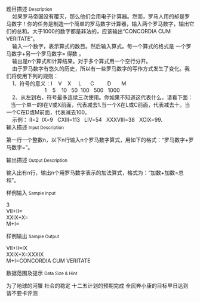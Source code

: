 <div class="panel panel-default">
<div class="area-title">
<span>
题目描述
<small>Description</small>
</span></div>
<div class="panel-body">

<div>    如果罗马帝国没有覆灭，那么他们会用电子计算器。然而，罗马人用的却是罗马数字！你的任务是制造一个简单的罗马数字计算器，输入两个罗马数字，输出它们的总和。大于1000的数字都是非法的，应该输出“CONCORDIA CUM VERITATE”。</div>
<div>    输入一个数字，表示算式的数目。然后输入算式。每一个算式的格式是 一个罗马数字+另一个罗马数字= 得数 。</div>
<div>    输出是n个算式和计算结果。对于多个算式用一个空行分开。</div>
<div>    由于罗马数字有悠久的历史，所以有一些罗马数字的写作方式发生了变化。我们将使用下列的规则：</div>
<div>    1、符号的意义：I    V    X     L      C         D       M</div>
<div>                          1    5    10   50  100   500   1000</div>
<div>    2、从左到右，符号最多连续三次使用。你如果不知道这代表什么，请看下面：</div>
<div>   当一个单一的I在V或X前面，代表减去1.当一个X在L或C前面，代表减去十。当一个C在D或M前面，代表减去100。</div>
<div>    示例： II=2  IX=9   CXIII=113   LIV=54   XXXVIII=38   XCIX=99.</div>

</div>
</div>

<div class="panel panel-default">
<div class="area-title">
<span>
输入描述
<small>Input Description</small>
</span></div>
<div class="panel-body">
<p><span>第一行一个整数n，以下n行输入n个罗马数字算式，用如下的格式：“罗马数字+罗马数字=”。</span></p>

</div>
</div>
<div  class="panel panel-default">
<div class="area-title">
<span>
输出描述
<small>Output Description</small>
</span></div>
<div class="panel-body">

<p><span>输入出有n行，输出n个用罗马数字表示的加法算式，格式为：&ldquo;加数+加数=总和&rdquo;。</span></p>

</div>
</div>


<div class="panel panel-default">
<div class="area-title">
<span>
样例输入
<small>Sample Input</small>
</span></div>
<div class="panel-body">
<p>3<br>VII+II=<br>XXIX+X=<br>M+I=</p>

</div>
</div>

<div class="panel panel-default">
<div class="area-title">
<span>
样例输出
<small>Sample Output</small>
</span></div>
<div class="panel-body">
<p>VII+II=IX<br>XXIX+X=XXXIX<br>M+I=CONCORDIA CUM VERITATE</p>

</div>
</div>

<div class="panel panel-default">
<div class="area-title">
<span>
数据范围及提示
<small>Data Size & Hint</small>
</span></div>
<div class="panel-body">
<p>为了地球的河蟹 社会的稳定 十二五计划的预期完成 全民奔小康的目标早日达到 请不要卡评测</p>
</div>
</div>